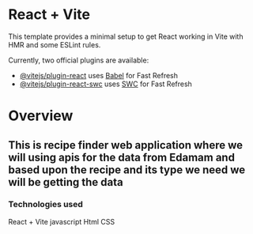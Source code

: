 # React + Vite

This template provides a minimal setup to get React working in Vite with HMR and some ESLint rules.

Currently, two official plugins are available:

- [@vitejs/plugin-react](https://github.com/vitejs/vite-plugin-react/blob/main/packages/plugin-react/README.md) uses [Babel](https://babeljs.io/) for Fast Refresh
- [@vitejs/plugin-react-swc](https://github.com/vitejs/vite-plugin-react-swc) uses [SWC](https://swc.rs/) for Fast Refresh
# Overview 
## This is recipe finder web application where we will using apis for the data from Edamam and based upon the recipe and its type we need we will be getting the data 
### Technologies used 
 React + Vite 
 javascript 
 Html
 CSS 
